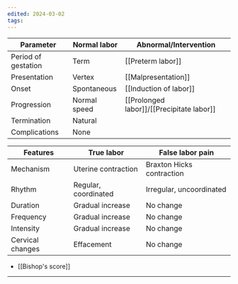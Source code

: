 ```yaml
---
edited: 2024-03-02
tags:
---
```


| Parameter           | Normal labor | Abnormal/Intervention                     |
| ------------------- | ------------ | ----------------------------------------- |
| Period of gestation | Term         | [[Preterm labor]]                         |
| Presentation        | Vertex       | [[Malpresentation]]                       |
| Onset               | Spontaneous  | [[Induction of labor]]                    |
| Progression         | Normal speed | [[Prolonged labor]]/[[Precipitate labor]] |
| Termination         | Natural      |                                           |
| Complications       | None         |                                           |


| Features         | True labor           | False labor pain          |
| ---------------- | -------------------- | ------------------------- |
| Mechanism        | Uterine contraction  | Braxton Hicks contraction |
| Rhythm           | Regular, coordinated | Irregular, uncoordinated  |
| Duration         | Gradual increase     | No change                 |
| Frequency        | Gradual increase     | No change                 |
| Intensity        | Gradual increase     | No change                 |
| Cervical changes | Effacement           | No change                 |

- [[Bishop's score]] 


---
